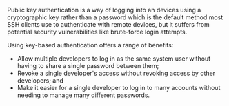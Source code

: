 Public key authentication is a way of logging into an devices using a cryptographic key rather than a password which is the default method most SSH clients use to authenticate with remote devices, but it suffers from potential security vulnerabilities like brute-force login attempts.

Using key-based authentication offers a range of benefits:

* Allow multiple developers to log in as the same system user without having to share a single password between them;
* Revoke a single developer's access without revoking access by other developers; and
* Make it easier for a single developer to log in to many accounts without needing to manage many different passwords.
